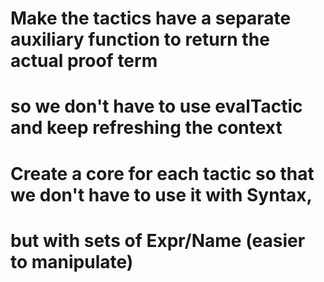 
# Make the tactics have a separate auxiliary function to return the actual proof term
# so we don't have to use evalTactic and keep refreshing the context

# Create a core for each tactic so that we don't have to use it with Syntax,
# but with sets of Expr/Name (easier to manipulate)


